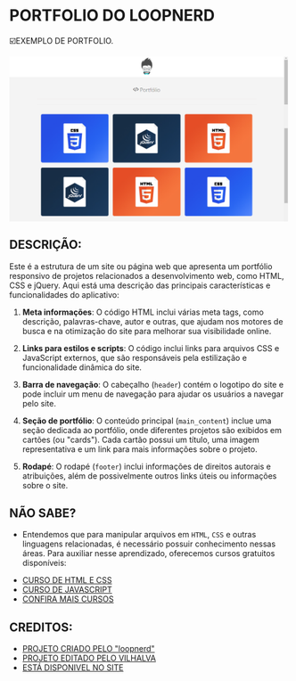 # PORTFOLIO DO LOOPNERD
☑️EXEMPLO DE PORTFOLIO.

<img src="./IMAGENS/FOTO_1.png" align="center" width="500"> <br> 
<img src="./IMAGENS/FOTO_2.png" align="center" width="500"> <br> 

## DESCRIÇÃO:
Este é a estrutura de um site ou página web que apresenta um portfólio responsivo de projetos relacionados a desenvolvimento web, como HTML, CSS e jQuery. Aqui está uma descrição das principais características e funcionalidades do aplicativo:

1. **Meta informações**: O código HTML inclui várias meta tags, como descrição, palavras-chave, autor e outras, que ajudam nos motores de busca e na otimização do site para melhorar sua visibilidade online.

2. **Links para estilos e scripts**: O código inclui links para arquivos CSS e JavaScript externos, que são responsáveis pela estilização e funcionalidade dinâmica do site.

3. **Barra de navegação**: O cabeçalho (`header`) contém o logotipo do site e pode incluir um menu de navegação para ajudar os usuários a navegar pelo site.

4. **Seção de portfólio**: O conteúdo principal (`main_content`) inclue uma seção dedicada ao portfólio, onde diferentes projetos são exibidos em cartões (ou "cards"). Cada cartão possui um título, uma imagem representativa e um link para mais informações sobre o projeto.

5. **Rodapé**: O rodapé (`footer`) inclui informações de direitos autorais e atribuições, além de possivelmente outros links úteis ou informações sobre o site.

## NÃO SABE?
- Entendemos que para manipular arquivos em `HTML`, `CSS` e outras linguagens relacionadas, é necessário possuir conhecimento nessas áreas. Para auxiliar nesse aprendizado, oferecemos cursos gratuitos disponíveis:
* [CURSO DE HTML E CSS](https://github.com/VILHALVA/CURSO-DE-HTML-E-CSS)
* [CURSO DE JAVASCRIPT](https://github.com/VILHALVA/CURSO-DE-JAVASCRIPT)
* [CONFIRA MAIS CURSOS](https://github.com/VILHALVA?tab=repositories&q=+topic:CURSO)

## CREDITOS:
- [PROJETO CRIADO PELO "loopnerd"](https://www.loopnerd.com.br/codigos-css-prontos/portfolio-html-css/)
- [PROJETO EDITADO PELO VILHALVA](https://github.com/VILHALVA)
- [ESTÁ DISPONIVEL NO SITE](https://vilhalva.github.io/STYLER/STYLER.html)